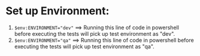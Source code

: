 # Set up Environment:
1. `$env:ENVIRONMENT="dev"` ==> Running this line of code in powershell before executing the tests will pick up test environment as "dev".         
2. `$env:ENVIRONMENT="qa"` ==> Running this line of code in powershell before executing the tests will pick up test environment as "qa".

